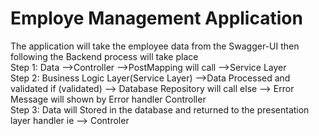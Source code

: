 # Employe Management Application
The application will take the employee data from the Swagger-UI then following the Backend process will take place</br>
Step 1: Data -->Controller -->PostMapping will call -->Service Layer</br>
Step 2: Business Logic Layer(Service Layer) -->Data Processed and validated 
        if (validated) --> Database Repository will call
        else           --> Error Message will shown by Error handler Controller</br>
Step 3: Data will Stored in the database and returned to the presentation layer handler ie --> Controler
